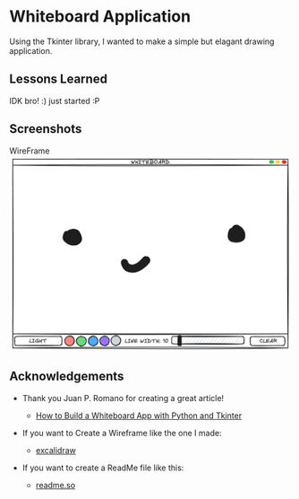 
# Whiteboard Application

Using the Tkinter library, I wanted to make a simple but elagant drawing application.


## Lessons Learned

IDK bro! :) just started :P


## Screenshots

WireFrame
![WireFrame](https://github.com/ravine888/Whiteboard_App/blob/ba34b93bb6786b5523901dc8cbe19fa6c34f1042/WHITEBOARD%20APP%20WIREFRAME.png)


## Acknowledgements

 - Thank you Juan P. Romano for creating a great article!
    - [How to Build a Whiteboard App with Python and Tkinter](https://www.freecodecamp.org/news/build-a-whiteboard-app/)

 - If you want to Create a Wireframe like the one I made:
     - [excalidraw](https://excalidraw.com/)

 - If you want to create a ReadMe file like this: 
     - [readme.so](https://readme.so/)

